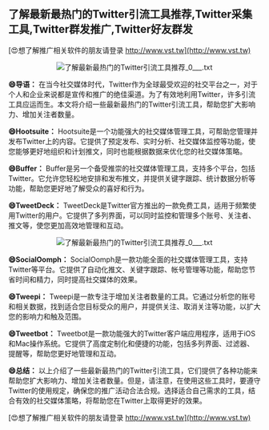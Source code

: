 ## **了解最新最热门的Twitter引流工具推荐,Twitter采集工具,Twitter群发推广,Twitter好友群发**

[😍想了解推广相关软件的朋友请登录 http://www.vst.tw](http://www.vst.tw)

 <center><img src="https://vst.tw/MP4/tuiguang/png/5.png" alt="了解最新最热门的Twitter引流工具推荐_0___.txt"></center>

**😄导语：**
在当今社交媒体时代，Twitter作为全球最受欢迎的社交平台之一，对于个人和企业来说都是宣传和推广的绝佳渠道。为了有效地利用Twitter，许多引流工具应运而生。本文将介绍一些最新最热门的Twitter引流工具，帮助您扩大影响力、增加关注者数量。

**😄Hootsuite：**
Hootsuite是一个功能强大的社交媒体管理工具，可帮助您管理并发布Twitter上的内容。它提供了预定发布、实时分析、社交媒体监控等功能，使您能够更好地组织和计划推文，同时也能根据数据来优化您的社交媒体策略。

**😄Buffer：**
Buffer是另一个备受推崇的社交媒体管理工具，支持多个平台，包括Twitter。它允许您轻松地安排和发布推文，并提供关键字跟踪、统计数据分析等功能，帮助您更好地了解受众的喜好和行为。

**😄TweetDeck：**
TweetDeck是Twitter官方推出的一款免费工具，适用于频繁使用Twitter的用户。它提供了多列界面，可以同时监控和管理多个账号、关注者、推文等，使您更加高效地管理和互动。

 <center><img src="https://vst.tw/MP4/tuiguang/png/1.png" alt="了解最新最热门的Twitter引流工具推荐_0___.txt"></center>

**😄SocialOomph：**
SocialOomph是一款功能全面的社交媒体管理工具，支持Twitter等平台。它提供了自动化推文、关键字跟踪、帐号管理等功能，帮助您节省时间和精力，同时提高社交媒体的效果。

**😄Tweepi：**
Tweepi是一款专注于增加关注者数量的工具。它通过分析您的账号和相关数据，找到适合您目标受众的用户，并提供关注、取消关注等功能，以扩大您的影响力和触及范围。

**😄Tweetbot：**
Tweetbot是一款功能强大的Twitter客户端应用程序，适用于iOS和Mac操作系统。它提供了高度定制化和便捷的功能，包括多列界面、过滤器、提醒等，帮助您更好地管理和互动。

**😄总结：**
以上介绍了一些最新最热门的Twitter引流工具，它们提供了各种功能来帮助您扩大影响力、增加关注者数量。但是，请注意，在使用这些工具时，要遵守Twitter的使用规定，确保您的推广活动合法合规。选择适合自己需求的工具，结合有效的社交媒体策略，将帮助您在Twitter上取得更好的效果。

[😍想了解推广相关软件的朋友请登录 http://www.vst.tw](http://www.vst.tw)



